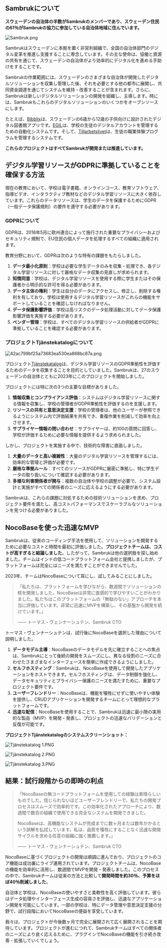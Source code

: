 ## Sambrukについて

**スウェーデンの自治体の半数がSambrukのメンバーであり、スウェーデン住民の61％がSambrukの協力に参加している自治体地域に住んでいます。**

![Sambruk.png](https://static-docs.nocobase.com/bdb18ec7f179a4df9ec97f67b5bcf44d.png)

Sambrukはスウェーデンに本拠を置く非営利組織で、全国の自治体部門のデジタル変革を推進し支援することに専念しています。その主な使命は、協働と資源の共有を通じて、スウェーデンの自治体がより効率的にデジタル化を進める手助けをすることです。

Sambrukの作業範囲には、スウェーデンのさまざまな自治体が開発したデジタルソリューションを収集し管理した後、それを必要とする他の都市に展開し、共同資金調達を通じてシステムを維持・改善することが含まれます。さらに、Sambrukは新しいデジタルソリューションの開発を組織し、主導します。時には、Sambrukもこれらのデジタルソリューションのいくつかをオープンソースにします。

たとえば、[Bibblix](https://sambruk.se/bibblix-barnbiblioteksapp/)は、スウェーデンの6歳から12歳の子供向けに設計されたデジタル図書館アプリです。[EGIL](https://sambruk.se/egil-dnp/)は、学校の生徒のデジタルアカウントを管理するための自動化システムです。そして、[Tillarbetslivet](https://sambruk.se/prao/)は、生徒の職業体験プログラムを管理するシステムです。

**これらのプロジェクトはすべてSambrukが開発または推進しています。**

## デジタル学習リソースがGDPRに準拠していることを確保する方法

現在の教育において、学校は電子書籍、オンラインコース、教育ソフトウェア、指導ビデオ、インタラクティブ教材などのデジタル学習リソースに大きく依存しています。これらのデータリソースは、学生のデータを保護するためにGDPR（一般データ保護規則）の要件を遵守する必要があります。

### GDPRについて

GDPRは、2018年5月に欧州連合によって施行された重要なプライバシーおよびセキュリティ規制で、EU住民の個人データを処理するすべての組織に適用されます。

教育分野において、GDPRは次のような特有の課題をもたらしました。

1. **データ最小化原則**：学校は必要な学生データのみを収集・処理でき、各デジタル学習リソースに対して厳格なデータ収集の見直しが求められます。
2. **知情同意**：学校は、デジタル学習リソースを使用する際に学生またはその保護者から明示的な許可を得る必要があります。
3. **データ主体の権利**：学生は自分のデータにアクセスし、修正し、削除する権利を有しており、学校は使用するデジタル学習リソースがこれらの機能をサポートしていることを確認しなければなりません。
4. **データ保護影響評価**：学校は高リスクのデータ処理活動に対してデータ保護影響評価を実施する必要があります。
5. **ベンダー管理**：学校は、すべてのデジタル学習リソースの供給者がGDPRに準拠していることを確認する必要があります。

### プロジェクトTjänstekatalogについて

![42ac799bf25a73683ea530ea868bc87a.png](https://static-docs.nocobase.com/42ac799bf25a73683ea530ea868bc87a.png)

プロジェクト[Tjänstekatalog](https://sambruk.se/tjanstekollen/)は、デジタル学習リソースのGDPR準拠性を評価するためのデータを収集することを目的としていました。Sambrukは、27のスウェーデンの自治体とともに2023年にこのプロジェクトを開始しました。

プロジェクトには特に次の3つの主要な目標がありました。

1. **情報収集とコンプライアンス評価**：システムはデジタル学習リソースに関する情報を収集し、学校の管理者がGDPR準拠性を評価するのを支援します。
2. **リソースの共有と意思決定支援**：学校の管理者は、他のユーザーが参照できるようにシステム内で評価結果を共有でき、重複作業を削減して効率を向上させます。
3. **サプライヤー情報の問い合わせ**：サプライヤーは、約100の質問に回答し、学校が評価するために必要な情報を提供するよう求められました。

しかし、プロジェクトを実施する中で、技術的な障害に直面しました。

1. **大量のデータと高い複雑性**：大量のデジタル学習リソースを管理するには、効率的な管理と評価が必要です。
2. **厳格な準拠ルール**：すべてのリソースがGDPRに厳密に準拠し、特に学生データの取り扱いについて確認する必要があります。
3. **多様な利害関係者が関与**：複数の自治体や学校の調整が必要で、システム設計と実施がすべての関係者のニーズに応えるようにする必要があります。

Sambrukは、これらの課題に対処するための技術ソリューションを求め、プロジェクト要件を満たし、高コストパフォーマンスでスケーラブルなソリューションを見つける必要がありました。

## NocoBaseを使った迅速なMVP

Sambrukは、従来のコーディング手法を使用して、ソリューションを開発するために必要なコストと時間を最初に評価しました。**プロジェクトチームは、コストが高すぎると結論しました**。したがって、Sambrukは他の選択肢を探し始めました。チームはインドの低コードプラットフォーム会社と提携しましたが、プラットフォームは完全にはニーズを満たすことができませんでした。

2023年、チームはNocoBaseについて耳にし、試してみることにしました。

> 「私たちは、プラットフォームを学びながら、数週間でソリューションの核を開発しました。NocoBaseは非常に直感的で学びやすいことがわかりました。私たちはこのプラットフォームの「無駄のない」アプローチを本当に評価しています。非常に迅速にMVPを構築し、その基盤から開発を続けています。」
>
> —— トーマス・ヴェンナーシュテン、Sambruk CTO

トーマス・ヴェンナーシュテンは、試行後にNocoBaseを選択した理由について説明しました。

1. **データモデル主導**：NocoBaseのデータモデルを先に確立することへの焦点は、Sambrukにとって後続の開発をスムーズにし、異なる役割のニーズに合わせたさまざまなインターフェースを簡単に作成できるようにしました。
2. **セルフホスティング**：Sambrukは、NocoBaseを使用して開発したアプリケーションをホストできます。セルフホスティングは、データ制御を強化し、データセキュリティとプライバシー保護のニーズを満たすために、重要なプロジェクト要件です。
3. **ユーザーフレンドリー**：NocoBaseは、機能を犠牲にせずに使いやすい体験を提供し、CRUDアプリケーションを開発するチームにとって理想的なプラットフォームです。
4. **迅速な配信**：NocoBaseを使用することで、Sambrukは迅速に最小限の実用的な製品（MVP）を開発・発表し、プロジェクトの迅速なバリデーションと反復が可能です。

**プロジェクトTjänstekatalogのシステムスクリーンショット：**

![Tjänstekatalog 1.PNG](https://static-docs.nocobase.com/c06f5fab82d96a323a4658f44783539e.PNG)

![Tjänstekatalog 2.PNG](https://static-docs.nocobase.com/95d25163c09d69777c033361a2ea078f.PNG)

![Tjänstekatalog 3.PNG](https://static-docs.nocobase.com/37e042f7635cc0100a0f93dd3965655b.PNG)

## 結果：試行段階からの即時の利点

> 「NocoBaseの無コードプラットフォームを使用しての経験は素晴らしいものでした。信じられないほどユーザーフレンドリーで、私たちの開発プロセスはスムーズで効率的です。この効率化されたアプローチにより、数週間で数百の組織で使用できる完全なシステムを開発できました。
>
> NocoBaseは、高機能なシステムが完成までに数ヶ月または数年かかるという誤解を払拭しています。私は、品質を犠牲にすることなく迅速な開発サイクルを求める任意の組織に強く推薦します。」
>
> —— トーマス・ヴェンナーシュテン、Sambruk CTO

NocoBaseに基づくプロジェクトの開発は順調に進んでおり、プロジェクトのコア機能は成功裏にライブ運用されています。プロジェクトチームは、NocoBaseの機能を効率的に活用し、数週間でMVPを開発・発表しました。このプロセスの中で、Sambrukチームは従来の方法と比較して**開発時間を約30％、予算をほぼ40％削減しました**。

自治体と学校は、NocoBaseの使いやすさと柔軟性を高く評価しています。彼らはデータ処理やインターフェース生成の容易さを評価し、迅速なアプリケーション開発を可能にしています。一部の学校は、特にデータ管理や意思決定支援の分野で、試行段階においてNocoBaseの便益を享受しています。

我々は、プロジェクトが今後数ヶ月で完全に展開されて広く展開されることを期待しています。プロジェクトが進むにつれて、Sambrukチームはすべての関係者のニーズにより良く応えるために、プラグインでNocoBaseの機能を引き続き改善・拡張していくでしょう。